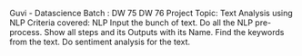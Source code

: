 Guvi - Datascience
Batch : DW 75 DW 76
Project Topic: Text Analysis using NLP
Criteria covered:
NLP
Input the bunch of text.
Do all the NLP pre-process.
Show all steps and its Outputs with its Name.
Find the keywords from the text.
Do sentiment analysis for the text.
